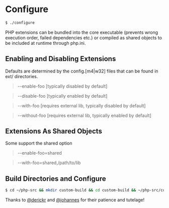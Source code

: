 Configure
=========

```sh
$ ./configure
```

PHP extensions can be bundled into the core executable (prevents wrong execution order, failed dependencies etc.) or compiled as shared objects to be included at runtime through php.ini.

Enabling and Disabling Extensions
---------------------------------

Defaults are determined by the config.[m4|w32] files that can be found in ext/<name> directories.

> --enable-foo [typically disabled by default]

> --disable-foo [typically enabled by default]

> --with-foo [requires external lib, typically disabled by default]

> --without-foo [requires external lib, typically enabled by default]

Extensions As Shared Objects
----------------------------

Some support the shared option

> --enable-foo=shared

> --with-foo=shared,/path/to/lib

Build Directories and Configure
-------------------------

```sh
$ cd ~/php-src && mkdir custom-build && cd custom-build && ~/php-src/configure --my-flags
```

Thanks to [@derickr](https://github.com/derickr) and [@johannes](https://github.com/johannes) for their patience and tutelage!
